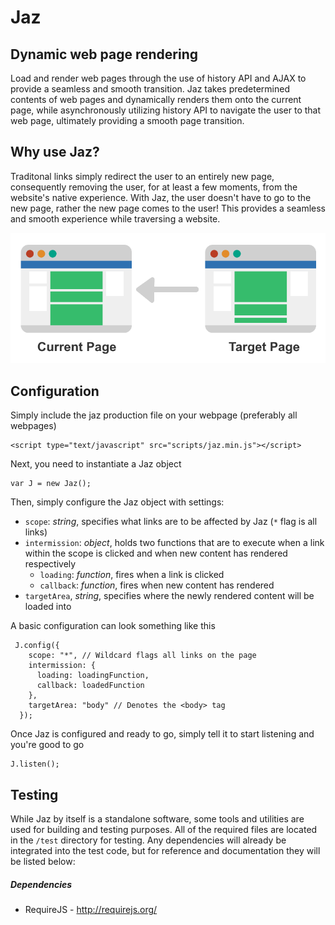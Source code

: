 # Jaz
## Dynamic web page rendering
Load and render web pages through the use of history API and AJAX to
provide a seamless and smooth transition. Jaz takes predetermined
contents of web pages and dynamically renders them onto the current
page, while asynchronously utilizing history API to navigate the user to
that web page, ultimately providing a smooth page transition.

## Why use Jaz?
Traditonal links simply redirect the user to an entirely new page, consequently removing the user, for at least a few moments, from the website's native experience. With Jaz, the user doesn't have to go to the new page, rather the new page comes to the user! This provides a seamless and smooth experience while traversing a website.

![Jaz Visual Example](img/example.png)

## Configuration
Simply include the jaz production file on your webpage (preferably all webpages)
```
<script type="text/javascript" src="scripts/jaz.min.js"></script>
```
Next, you need to instantiate a Jaz object
```
var J = new Jaz();
```
Then, simply configure the Jaz object with settings:
 - `scope`: *string*, specifies what links are to be affected by Jaz (`*` flag is all links)
 - `intermission`: *object*, holds two functions that are to execute when a link within the scope is clicked and when new content has rendered respectively
   - `loading`: *function*, fires when a link is clicked
   - `callback`: *function*, fires when new content has rendered
 - `targetArea`, *string*, specifies where the newly rendered content will be loaded into

A basic configuration can look something like this
```
 J.config({
    scope: "*", // Wildcard flags all links on the page
    intermission: {
      loading: loadingFunction,
      callback: loadedFunction
    },
    targetArea: "body" // Denotes the <body> tag
  });
```
Once Jaz is configured and ready to go, simply tell it to start listening and you're good to go
```
J.listen();
```

## Testing
While Jaz by itself is a standalone software, some tools and utilities are used for building and testing purposes. All of the required files are located in the `/test` directory for testing. Any dependencies will already be integrated into the test code, but for reference and documentation they will be listed below:
##### Dependencies
 - RequireJS - http://requirejs.org/
